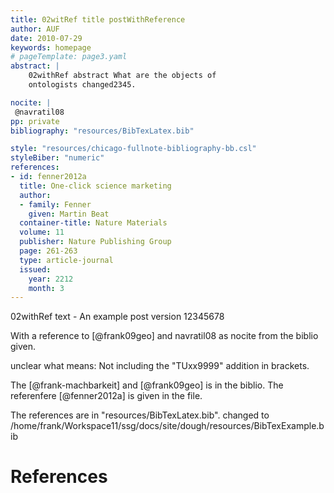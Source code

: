 ```yaml
---
title: 02witRef title postWithReference
author: AUF
date: 2010-07-29
keywords: homepage
# pageTemplate: page3.yaml
abstract: |
    02withRef abstract What are the objects of
    ontologists changed2345.

nocite: |
 @navratil08
pp: private
bibliography: "resources/BibTexLatex.bib"

style: "resources/chicago-fullnote-bibliography-bb.csl"
styleBiber: "numeric"
references:
- id: fenner2012a
  title: One-click science marketing
  author:
  - family: Fenner
    given: Martin Beat
  container-title: Nature Materials
  volume: 11
  publisher: Nature Publishing Group
  page: 261-263
  type: article-journal
  issued:
    year: 2212
    month: 3
---
```


02withRef text - An example post version 12345678

With a reference to [@frank09geo]  and navratil08 as nocite from the biblio given.

unclear what means: Not including the "TUxx9999" addition in brackets.

The [@frank-machbarkeit] and [@frank09geo] is in the biblio.
The referenfere [@fenner2012a] is given in the file.

The references are in "resources/BibTexLatex.bib".
changed to /home/frank/Workspace11/ssg/docs/site/dough/resources/BibTexExample.bib

# References

